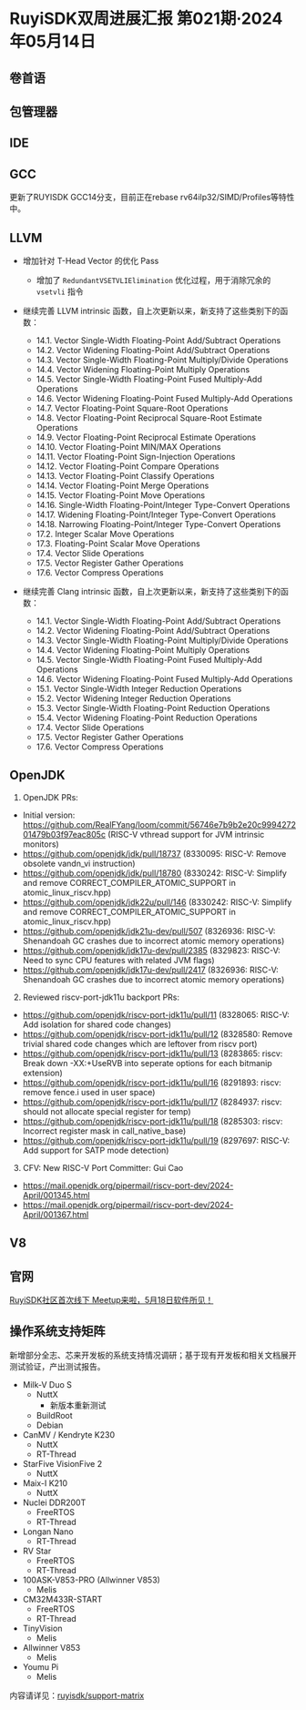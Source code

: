 # RuyiSDK双周进展汇报  第021期·2024年05月14日

## 卷首语

## 包管理器

## IDE

## GCC
更新了RUYISDK GCC14分支，目前正在rebase rv64ilp32/SIMD/Profiles等特性中。

## LLVM

- 增加针对 T-Head Vector 的优化 Pass
  - 增加了 `RedundantVSETVLIElimination` 优化过程，用于消除冗余的 `vsetvli` 指令

- 继续完善 LLVM intrinsic 函数，自上次更新以来，新支持了这些类别下的函数：
  - 14.1. Vector Single-Width Floating-Point Add/Subtract Operations
  - 14.2. Vector Widening Floating-Point Add/Subtract Operations
  - 14.3. Vector Single-Width Floating-Point Multiply/Divide Operations
  - 14.4. Vector Widening Floating-Point Multiply Operations
  - 14.5. Vector Single-Width Floating-Point Fused Multiply-Add Operations
  - 14.6. Vector Widening Floating-Point Fused Multiply-Add Operations
  - 14.7. Vector Floating-Point Square-Root Operations
  - 14.8. Vector Floating-Point Reciprocal Square-Root Estimate Operations
  - 14.9. Vector Floating-Point Reciprocal Estimate Operations
  - 14.10. Vector Floating-Point MIN/MAX Operations
  - 14.11. Vector Floating-Point Sign-Injection Operations
  - 14.12. Vector Floating-Point Compare Operations
  - 14.13. Vector Floating-Point Classify Operations
  - 14.14. Vector Floating-Point Merge Operations
  - 14.15. Vector Floating-Point Move Operations
  - 14.16. Single-Width Floating-Point/Integer Type-Convert Operations
  - 14.17. Widening Floating-Point/Integer Type-Convert Operations
  - 14.18. Narrowing Floating-Point/Integer Type-Convert Operations
  - 17.2. Integer Scalar Move Operations
  - 17.3. Floating-Point Scalar Move Operations
  - 17.4. Vector Slide Operations
  - 17.5. Vector Register Gather Operations
  - 17.6. Vector Compress Operations
- 继续完善 Clang intrinsic 函数，自上次更新以来，新支持了这些类别下的函数：
  - 14.1. Vector Single-Width Floating-Point Add/Subtract Operations
  - 14.2. Vector Widening Floating-Point Add/Subtract Operations
  - 14.3. Vector Single-Width Floating-Point Multiply/Divide Operations
  - 14.4. Vector Widening Floating-Point Multiply Operations
  - 14.5. Vector Single-Width Floating-Point Fused Multiply-Add Operations
  - 14.6. Vector Widening Floating-Point Fused Multiply-Add Operations
  - 15.1. Vector Single-Width Integer Reduction Operations
  - 15.2. Vector Widening Integer Reduction Operations
  - 15.3. Vector Single-Width Floating-Point Reduction Operations
  - 15.4. Vector Widening Floating-Point Reduction Operations
  - 17.4. Vector Slide Operations
  - 17.5. Vector Register Gather Operations
  - 17.6. Vector Compress Operations

## OpenJDK
1. OpenJDK PRs:
- Initial version: https://github.com/RealFYang/loom/commit/56746e7b9b2e20c999427201479b03f97eac805c (RISC-V vthread support for JVM intrinsic monitors)
- https://github.com/openjdk/jdk/pull/18737 (8330095: RISC-V: Remove obsolete vandn_vi instruction)
- https://github.com/openjdk/jdk/pull/18780 (8330242: RISC-V: Simplify and remove CORRECT_COMPILER_ATOMIC_SUPPORT in atomic_linux_riscv.hpp)
- https://github.com/openjdk/jdk22u/pull/146 (8330242: RISC-V: Simplify and remove CORRECT_COMPILER_ATOMIC_SUPPORT in atomic_linux_riscv.hpp)
- https://github.com/openjdk/jdk21u-dev/pull/507 (8326936: RISC-V: Shenandoah GC crashes due to incorrect atomic memory operations)
- https://github.com/openjdk/jdk17u-dev/pull/2385 (8329823: RISC-V: Need to sync CPU features with related JVM flags)
- https://github.com/openjdk/jdk17u-dev/pull/2417 (8326936: RISC-V: Shenandoah GC crashes due to incorrect atomic memory operations)

2. Reviewed riscv-port-jdk11u backport PRs:
- https://github.com/openjdk/riscv-port-jdk11u/pull/11 (8328065: RISC-V: Add isolation for shared code changes)
- https://github.com/openjdk/riscv-port-jdk11u/pull/12 (8328580: Remove trivial shared code changes which are leftover from riscv port)
- https://github.com/openjdk/riscv-port-jdk11u/pull/13 (8283865: riscv: Break down -XX:+UseRVB into seperate options for each bitmanip extension)
- https://github.com/openjdk/riscv-port-jdk11u/pull/16 (8291893: riscv: remove fence.i used in user space)
- https://github.com/openjdk/riscv-port-jdk11u/pull/17 (8284937: riscv: should not allocate special register for temp)
- https://github.com/openjdk/riscv-port-jdk11u/pull/18 (8285303: riscv: Incorrect register mask in call_native_base)
- https://github.com/openjdk/riscv-port-jdk11u/pull/19 (8297697: RISC-V: Add support for SATP mode detection)

3. CFV: New RISC-V Port Committer: Gui Cao
- https://mail.openjdk.org/pipermail/riscv-port-dev/2024-April/001345.html 
- https://mail.openjdk.org/pipermail/riscv-port-dev/2024-April/001367.html 

## V8

## 官网
[RuyiSDK社区首次线下 Meetup来啦，5月18日软件所见！](https://mp.weixin.qq.com/s/NAWuUF4ggmmDvPvKkznkOw)

## 操作系统支持矩阵

新增部分全志、芯来开发板的系统支持情况调研；基于现有开发板和相关文档展开测试验证，产出测试报告。

- Milk-V Duo S 
    - NuttX
        - 新版本重新测试
    - BuildRoot
    - Debian
- CanMV / Kendryte K230
    - NuttX
    - RT-Thread
- StarFive VisionFive 2
    - NuttX
- Maix-I K210
    - NuttX
- Nuclei DDR200T
    - FreeRTOS
    - RT-Thread
- Longan Nano
    - RT-Thread
- RV Star
    - FreeRTOS
    - RT-Thread
- 100ASK-V853-PRO (Allwinner V853)
    - Melis
- CM32M433R-START
    - FreeRTOS
    - RT-Thread
- TinyVision
    - Melis
- Allwinner V853
    - Melis
- Youmu Pi
    - Melis

内容请详见：[ruyisdk/support-matrix](https://github.com/ruyisdk/support-matrix)

